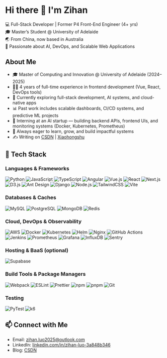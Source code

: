 # Hi there 👋 I'm Zihan

💻 Full-Stack Developer | Former P4 Front-End Engineer (4+ yrs)  
🎓 Master’s Student @ University of Adelaide  
🌏 From China, now based in Australia  
🚀 Passionate about AI, DevOps, and Scalable Web Applications


## About Me

- 🎓 Master of Computing and Innovation @ University of Adelaide (2024–2025)
- 👨‍💻 4 years of full-time experience in frontend development (Vue, React, DevOps tools)
- 🤖 Currently exploring full-stack development, AI systems, and cloud-native apps
- 📊 Past work includes scalable dashboards, CI/CD systems, and predictive ML projects
- 🧪 Interning at an AI startup — building backend APIs, frontend UIs, and monitoring systems (Docker, Kubernetes, Prometheus)
- 🌱 Always eager to learn, grow, and build impactful systems
- ✍️ Writing on [CSDN](https://blog.csdn.net/u010328533?spm=1000.2115.3001.5343) | [Xiaohongshu](https://www.xiaohongshu.com/user/profile/60936340100000000100b71a)



## 🧰 Tech Stack

### Languages & Frameworks
![Python](https://img.shields.io/badge/Python-3776AB?style=for-the-badge&logo=python&logoColor=white)
![JavaScript](https://img.shields.io/badge/JavaScript-F7DF1E?style=for-the-badge&logo=javascript&logoColor=black)
![TypeScript](https://img.shields.io/badge/TypeScript-007ACC?style=for-the-badge&logo=typescript&logoColor=white)
![Angular](https://img.shields.io/badge/Angular-DD0031?style=for-the-badge&logo=angular&logoColor=white)
![Vue.js](https://img.shields.io/badge/Vue.js-4FC08D?style=for-the-badge&logo=vuedotjs&logoColor=white)
![React](https://img.shields.io/badge/React-20232A?style=for-the-badge&logo=react&logoColor=61DAFB)
![Next.js](https://img.shields.io/badge/Next.js-000000?style=for-the-badge&logo=nextdotjs&logoColor=white)
![D3.js](https://img.shields.io/badge/D3.js-F9A03C?style=for-the-badge&logo=d3dotjs&logoColor=white)
![Ant Design](https://img.shields.io/badge/Ant%20Design-0170FE?style=for-the-badge&logo=antdesign&logoColor=white)
![Django](https://img.shields.io/badge/Django-092E20?style=for-the-badge&logo=django&logoColor=white)
![Node.js](https://img.shields.io/badge/Node.js-339933?style=for-the-badge&logo=nodedotjs&logoColor=white)
![TailwindCSS](https://img.shields.io/badge/TailwindCSS-06B6D4?style=for-the-badge&logo=tailwindcss&logoColor=white)
![Vite](https://img.shields.io/badge/Vite-646CFF?style=for-the-badge&logo=vite&logoColor=white)

### Databases & Caches
![MySQL](https://img.shields.io/badge/MySQL-005C84?style=for-the-badge&logo=mysql&logoColor=white)
![PostgreSQL](https://img.shields.io/badge/PostgreSQL-4169E1?style=for-the-badge&logo=postgresql&logoColor=white)
![MongoDB](https://img.shields.io/badge/MongoDB-47A248?style=for-the-badge&logo=mongodb&logoColor=white)
![Redis](https://img.shields.io/badge/Redis-DC382D?style=for-the-badge&logo=redis&logoColor=white)

### Cloud, DevOps & Observability
![AWS](https://img.shields.io/badge/AWS-232F3E?style=for-the-badge&logo=amazonaws&logoColor=white)
![Docker](https://img.shields.io/badge/Docker-2496ED?style=for-the-badge&logo=docker&logoColor=white)
![Kubernetes](https://img.shields.io/badge/Kubernetes-326CE5?style=for-the-badge&logo=kubernetes&logoColor=white)
![Helm](https://img.shields.io/badge/Helm-0F1689?style=for-the-badge&logo=helm&logoColor=white)
![Nginx](https://img.shields.io/badge/Nginx-009639?style=for-the-badge&logo=nginx&logoColor=white)
![GitHub Actions](https://img.shields.io/badge/GitHub%20Actions-2088FF?style=for-the-badge&logo=githubactions&logoColor=white)
![Jenkins](https://img.shields.io/badge/Jenkins-D24939?style=for-the-badge&logo=jenkins&logoColor=white)
![Prometheus](https://img.shields.io/badge/Prometheus-E6522C?style=for-the-badge&logo=prometheus&logoColor=white)
![Grafana](https://img.shields.io/badge/Grafana-F46800?style=for-the-badge&logo=grafana&logoColor=white)
![InfluxDB](https://img.shields.io/badge/InfluxDB-22ADF6?style=for-the-badge&logo=influxdb&logoColor=white)
![Sentry](https://img.shields.io/badge/Sentry-362D59?style=for-the-badge&logo=sentry&logoColor=white)

### Hosting & BaaS (optional)
![Supabase](https://img.shields.io/badge/Supabase-3ECF8E?style=for-the-badge&logo=supabase&logoColor=white)

### Build Tools & Package Managers
![Webpack](https://img.shields.io/badge/Webpack-8DD6F9?style=for-the-badge&logo=webpack&logoColor=000)
![ESLint](https://img.shields.io/badge/ESLint-4B32C3?style=for-the-badge&logo=eslint&logoColor=white)
![Prettier](https://img.shields.io/badge/Prettier-F7B93E?style=for-the-badge&logo=prettier&logoColor=000)
![npm](https://img.shields.io/badge/npm-CB3837?style=for-the-badge&logo=npm&logoColor=white)
![pnpm](https://img.shields.io/badge/pnpm-F69220?style=for-the-badge&logo=pnpm&logoColor=white)
![Git](https://img.shields.io/badge/Git-F05032?style=for-the-badge&logo=git&logoColor=white)

### Testing
![PyTest](https://img.shields.io/badge/pytest-0A9EDC?style=for-the-badge&logo=pytest&logoColor=white)
![k6](https://img.shields.io/badge/k6-7D64FF?style=for-the-badge&logo=k6&logoColor=white)


## 📫 Connect with Me

- Email: [zihan.luo2025@outlook.com](mailto:zihan.luo2025@outlook.com)
- LinkedIn: [linkedin.com/in/zihan-luo-3a848b346](https://www.linkedin.com/in/zihan-luo-3a848b346/)
- Blog: [CSDN](https://your_csdn_link_here)

